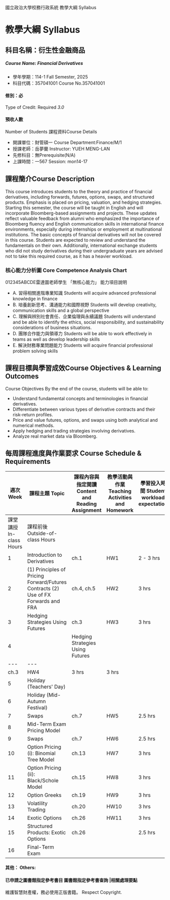 國立政治大學校務行政系統 教學大綱 Syllabus
# 教學大綱 Syllabus
##  科目名稱：衍生性金融商品
#####  Course Name: Financial Derivatives
  * 學年學期：114-1 Fall Semester, 2025 
  * 科目代碼：357041001 Course No.357041001
#### 修別：必
Type of Credit: Required 
_3.0_
#### 預收人數
Number of Students
課程資料Course Details
  * 開課單位：財管碩一 Course Department:Finance/M/1 
  * 授課老師：岳夢蘭 Instructor: YUEH MENG-LAN 
  * 先修科目：無Prerequisite(N/A)
  * 上課時間：一567 Session: mon14-17
##  課程簡介Course Description
This course introduces students to the theory and practice of financial derivatives, including forwards, futures, options, swaps, and structured products. Emphasis is placed on pricing, valuation, and hedging strategies. Starting this semester, the course will be taught in English and will incorporate Bloomberg-based assignments and projects. These updates reflect valuable feedback from alumni who emphasized the importance of Bloomberg fluency and English communication skills in international finance environments, especially during internships or employment at multinational institutions.
The basic concepts of financial derivatives will not be covered in this course. Students are expected to review and understand the fundamentals on their own.
Additionally, international exchange students who did not study derivatives during their undergraduate years are advised not to take this required course, as it has a heavier workload.
###  核心能力分析圖 Core Competence Analysis Chart
012345ABCDE雷達圖老師學生
「無核心能力」 
能力項目說明
  * A. 習得相關進階專業知識 Students will acquire advanced professional knowledge in finance
  * B. 培養創新思考、溝通能力和國際視野 Students will develop creativity, communication skills and a global perspective
  * C. 理解與辨別社會責任、企業倫理與永續議題 Students will understand and be able to identify the ethics, social responsibility, and sustainability considerations of business situations.
  * D. 團隊合作能力與領導力 Students will be able to work effectively in teams as well as develop leadership skills
  * E. 解決財務專業問題能力 Students will acquire financial professional problem solving skills
##  課程目標與學習成效Course Objectives & Learning Outcomes 
Course Objectives
By the end of the course, students will be able to:
  * Understand fundamental concepts and terminologies in financial derivatives.
  * Differentiate between various types of derivative contracts and their risk-return profiles.
  * Price and value futures, options, and swaps using both analytical and numerical methods.
  * Apply hedging and trading strategies involving derivatives.
  * Analyze real market data via Bloomberg.
##  每周課程進度與作業要求 Course Schedule & Requirements
週次 Week |  課程主題 Topic |  課程內容與指定閱讀 Content and Reading Assignment |  教學活動與作業 Teaching Activities and Homework |  學習投入時間 Student workload expectation  
---|---|---|---|---  
課堂講授 In-class Hours |  課程前後 Outside-of-class Hours  
1 |  Introduction to Derivatives |  ch.1 |  HW1 |  2 - 3 hrs |  1.5 hrs  
2 |  (1) Principles of Pricing Forward/Futures Contracts (2) Use of FX Forwards and FRA  |  ch.4, ch.5 |  HW2 |  3 hrs |  2.5 hrs  
3 |  Hedging Strategies Using Futures |  ch.3 |  HW3 |  3 hrs |  2 hrs  
4 |  | Hedging Strategies Using Futures |   
---|---  
ch.3 |  HW4 |  3 hrs |  3 hrs  
5 |  Holiday (Teachers' Day) |  |  |  |   
6 |  Holiday (Mid-Autumn Festival) |  |  |  |   
7 |  Swaps |  ch.7 |  HW5 |  2.5 hrs |  3 hrs  
8 |  Mid-Term Exam Pricing Model |  |  |  |   
9 |  Swaps |  ch.7 |  HW6 |  2.5 hrs |  3 hrs  
10 |  Option Pricing (i): Binomial Tree Model |  ch.13 |  HW7 |  3 hrs |  4 hrs  
11 | Option Pricing (ii): Black/Schole Model |  ch.15 |  HW8 |  3 hrs |  4 hrs  
12 |  Option Greeks |  ch.19 |  HW9 |  3 hrs |  4 hrs  
13 |  Volatility Trading |  ch.20 |  HW10 |  3 hrs |  3 hrs  
14 | Exotic Options |  ch.26 |  HW11 |  3 hrs |  4 hrs  
15 | Structured Products: Exotic Options | ch.26 |  | 2.5 hrs | 3 hrs  
16 | Final-Term Exam |  |  |  |   
####  其他： Others:
####  已申請之圖書館指定參考書目  圖書館指定參考書查詢 |相關處理要點
維護智慧財產權，務必使用正版書籍。 Respect Copyright.